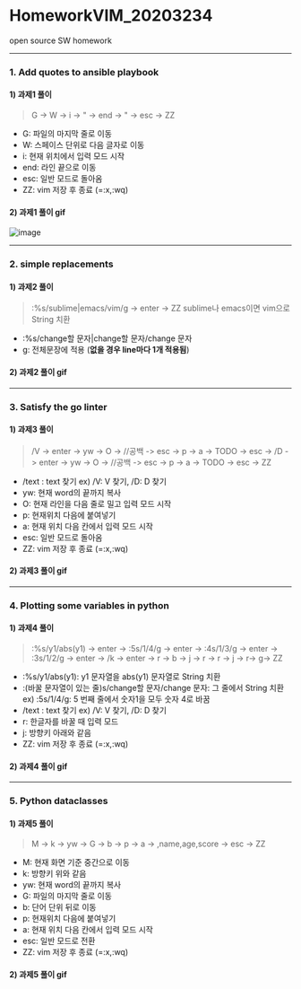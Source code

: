 # HomeworkVIM_20203234
open source SW homework


----
### 1. Add quotes to ansible playbook
#### 1) 과제1 풀이
> G -> W -> i -> " -> end -> " -> esc -> ZZ
* G: 파일의 마지막 줄로 이동
* W: 스페이스 단위로 다음 글자로 이동
* i: 현재 위치에서 입력 모드 시작
* end: 라인 끝으로 이동
* esc: 일반 모드로 돌아옴
* ZZ: vim 저장 후 종료 (=:x,:wq)


#### 2) 과제1 풀이 gif
![image](https://user-images.githubusercontent.com/94359749/144548009-edb51c9f-13eb-4b88-9317-665740ef2bc8.png)


----
### 2. simple replacements
#### 1) 과제2 풀이
> :%s/sublime\|emacs/vim/g -> enter -> ZZ
> sublime나 emacs이면 vim으로 String 치환
* :%s/change할 문자\|change할 문자/change 문자
* g: 전체문장에 적용 (**없을 경우 line마다 1개 적용됨**)


#### 2) 과제2 풀이 gif


----
### 3. Satisfy the go linter
#### 1) 과제3 풀이
> /V -> enter -> yw -> O -> //공백 -> esc -> p -> a -> TODO -> esc -> /D -> enter -> yw -> O -> //공백 -> esc -> p -> a -> TODO -> esc -> ZZ
* /text : text 찾기 ex) /V: V 찾기, /D: D 찾기
* yw: 현재 word의 끝까지 복사
* O: 현재 라인을 다음 줄로 밀고 입력 모드 시작
* p: 현재위치 다음에 붙여넣기
* a: 현재 위치 다음 칸에서 입력 모드 시작
* esc: 일반 모드로 돌아옴
* ZZ: vim 저장 후 종료 (=:x,:wq)


#### 2) 과제3 풀이 gif


----
### 4. Plotting some variables in python
#### 1) 과제4 풀이
> :%s/y1/abs(y1) -> enter -> :5s/1/4/g -> enter -> :4s/1/3/g -> enter -> :3s/1/2/g -> enter -> /k -> enter -> r -> b -> j -> r -> r -> j -> r-> g-> ZZ
* :%s/y1/abs(y1): y1 문자열을 abs(y1) 문자열로 String 치환
* :(바꿀 문자열이 있는 줄)s/change할 문자/change 문자: 그 줄에서 String 치환 ex) :5s/1/4/g: 5 번째 줄에서 숫자1을 모두 숫자 4로 바꿈
* /text : text 찾기 ex) /V: V 찾기, /D: D 찾기
* r: 한글자를 바꿀 때 입력 모드
* j: 방향키 아래와 같음
* ZZ: vim 저장 후 종료 (=:x,:wq)


#### 2) 과제4 풀이 gif


----
### 5. Python dataclasses
#### 1) 과제5 풀이
> M -> k -> yw -> G -> b -> p -> a -> ,name,age,score -> esc -> ZZ
* M: 현재 화면 기준 중간으로 이동
* k: 방향키 위와 같음
* yw: 현재 word의 끝까지 복사
* G: 파일의 마지막 줄로 이동
* b: 단어 단위 뒤로 이동
* p: 현재위치 다음에 붙여넣기
* a: 현재 위치 다음 칸에서 입력 모드 시작
* esc: 일반 모드로 전환
* ZZ: vim 저장 후 종료 (=:x,:wq)


#### 2) 과제5 풀이 gif
